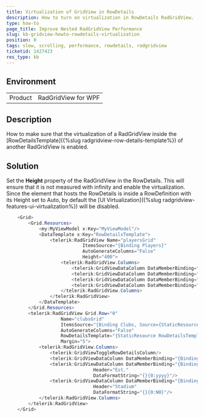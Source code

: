 ```yaml
---
title: Virtualization of GridView in RowDetails
description: How to turn on virtualization in RowDetails RadGridView.
type: how-to
page_title: Improve Nested RadGridView Performance
slug: kb-gridview-howto-rowdetails-virtualization
position: 0
tags: slow, scrolling, performance, rowdetails, radgridview
ticketid: 1427423
res_type: kb
---
```


## Environment
<table>
	<tbody>
		<tr>
			<td>Product</td>
			<td>RadGridView for WPF</td>
		</tr>
	</tbody>
</table>

## Description

How to make sure that the virtualization of a RadGridView inside the [RowDetailsTemplate]({%slug radgridview-row-details-template%}) of another RadGridView is enabled.

## Solution 

Set the __Height__ property of the RadGridView in the RowDetails. This will ensure that it is not measured with infinity and enable the virtualization. Since the element that hosts the RowDetails is inside a RowDefinition with its Height set to Auto, by default the [UI Virtualization]({%slug radgridview-features-ui-virtualization%}) will be disabled.


```C#
    <Grid> 
        <Grid.Resources> 
            <my:MyViewModel x:Key="MyViewModel"/> 
            <DataTemplate x:Key="RowDetailsTemplate"> 
                <telerik:RadGridView Name="playersGrid"  
                            ItemsSource="{Binding Players}"  
                            AutoGenerateColumns="False"
                            Height="400"> 
                    <telerik:RadGridView.Columns> 
                        <telerik:GridViewDataColumn DataMemberBinding="{Binding Name}"/> 
                        <telerik:GridViewDataColumn DataMemberBinding="{Binding Number}"/> 
                        <telerik:GridViewDataColumn DataMemberBinding="{Binding Position}"/> 
                        <telerik:GridViewDataColumn DataMemberBinding="{Binding Country}"/> 
                    </telerik:RadGridView.Columns> 
                </telerik:RadGridView> 
            </DataTemplate> 
        </Grid.Resources> 
        <telerik:RadGridView Grid.Row="0"  
                    Name="clubsGrid"  
                    ItemsSource="{Binding Clubs, Source={StaticResource MyViewModel}}" 
                    AutoGenerateColumns="False" 
                    RowDetailsTemplate="{StaticResource RowDetailsTemplate}" 
                    Margin="5"> 
            <telerik:RadGridView.Columns> 
                <telerik:GridViewToggleRowDetailsColumn/> 
                <telerik:GridViewDataColumn DataMemberBinding="{Binding Name}"/> 
                <telerik:GridViewDataColumn DataMemberBinding="{Binding Established}" 
                                Header="Est."  
                                DataFormatString="{}{0:yyyy}"/> 
                <telerik:GridViewDataColumn DataMemberBinding="{Binding StadiumCapacity}"  
                                Header="Stadium"  
                                DataFormatString="{}{0:N0}"/> 
            </telerik:RadGridView.Columns> 
        </telerik:RadGridView> 
    </Grid> 
```
